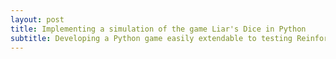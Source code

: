 ```yaml
---
layout: post
title: Implementing a simulation of the game Liar's Dice in Python
subtitle: Developing a Python game easily extendable to testing Reinforcement Learning algorithms
---
```





